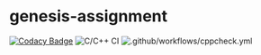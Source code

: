 # genesis-assignment

[![Codacy Badge](https://api.codacy.com/project/badge/Grade/1ee2d865466543b1ac6ce3a3ff3ebbc5)](https://app.codacy.com/manual/stepin104758/genesis-assignment?utm_source=github.com&utm_medium=referral&utm_content=stepin104758/genesis-assignment&utm_campaign=Badge_Grade_Dashboard)
![C/C++ CI](https://github.com/stepin104758/genesis-assignment/workflows/C/C++%20CI/badge.svg)
![.github/workflows/cppcheck.yml](https://github.com/stepin104758/genesis-assignment/workflows/.github/workflows/cppcheck.yml/badge.svg)
